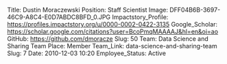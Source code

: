 Title: Dustin Moraczewski
Position: Staff Scientist
Image: DFF04B6B-3697-46C9-A8C4-E0D7ABDC8BFD_0.JPG
Impactstory_Profile: https://profiles.impactstory.org/u/0000-0002-0422-3135
Google_Scholar: https://scholar.google.com/citations?user=BcoPmqMAAAAJ&hl=en&oi=ao
GitHub: https://github.com/dmoracze
Slug: 50
Team: Data Science and Sharing Team
Place: Member
Team_Link: data-science-and-sharing-team
Slug: 7
Date: 2010-12-03 10:20
Employee_Status: Active